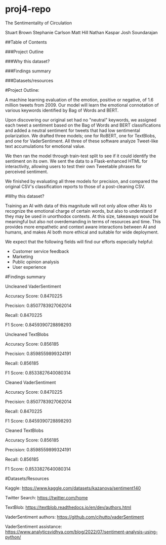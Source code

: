 # proj4-repo

The Sentimentality of Circulation


Stuart Brown
Stephanie Carlson
Matt Hill
Nathan Kaspar
Josh Soundarajan

##Table of Contents

###Project Outline

###Why this dataset?

###Findings summary

###Datasets/resources




#Project Outline:

A machine learning evaluation of the emotion, positive or negative, of 1.6 million tweets from 2009. Our model will learn the emotional connotation of various keywords identified by Bag of Words and BERT.


Upon discovering our original set had no "neutral" keywords, we assigned each tweet a sentiment based on the Bag of Words and BERT classifications and added a neutral sentiment for tweets that had low sentimental polarization. We drafted three models; one for RoBERT, one for TextBlobs, and one for VaderSentiment. All three of these software analyze Tweet-like text accumulations for emotional value.


We then ran the model through train-test split to see if it could identify the sentiment on its own. We sent the data to a Flask-enhanced HTML for interactivity, allowing users to test their own Tweetable phrases for perceived sentiment.

We finished by evaluating all three models for precision, and compared the original CSV's classification reports to those of a post-cleaning CSV.


#Why this dataset?

Training an AI with data of this magnitude will not only allow other AIs to recognize the emotional charge of certain words, but also to understand if they may be used in unorthodox contexts. At this size, takeaways would be meaningful but also not overdemanding in terms of resources and time. This provides more empathetic and context aware interactions between AI and humans, and makes AI both more ethical and suitable for wide deployment.


We expect that the following fields will find our efforts especially helpful:

* Customer service feedback
* Marketing 
* Public opinion analysis 
* User experience




#Findings summary 

Uncleaned VaderSentiment

Accuracy Score:  0.8470225

Precision: 0.8507783927062014

Recall: 0.8470225

F1 Score: 0.8459390728898293


Uncleaned TextBlobs

Accuracy Score:  0.856185

Precision: 0.8598559899324191

Recall: 0.856185

F1 Score: 0.8533827640080314


Cleaned VaderSentiment

Accuracy Score:  0.8470225

Precision: 0.8507783927062014

Recall: 0.8470225

F1 Score: 0.8459390728898293


Cleaned TextBlobs

Accuracy Score:  0.856185

Precision: 0.8598559899324191

Recall: 0.856185

F1 Score: 0.8533827640080314




#Datasets/Resources

Kaggle: https://www.kaggle.com/datasets/kazanova/sentiment140

Twitter Search: https://twitter.com/home

TextBlob: https://textblob.readthedocs.io/en/dev/authors.html

VaderSentiment authors: https://github.com/cjhutto/vaderSentiment

VaderSentiment assistance: https://www.analyticsvidhya.com/blog/2022/07/sentiment-analysis-using-python/


